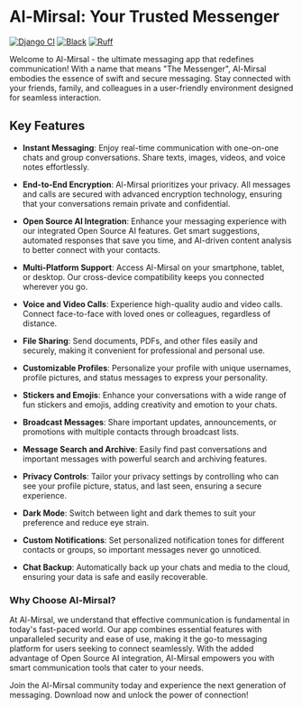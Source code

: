 # **Al-Mirsal: Your Trusted Messenger**

[![Django CI](https://github.com/youzarsiph/al-mirsal/actions/workflows/django.yml/badge.svg)](https://github.com/youzarsiph/al-mirsal/actions/workflows/ci.yml)
[![Black](https://github.com/youzarsiph/al-mirsal/actions/workflows/black.yml/badge.svg)](https://github.com/youzarsiph/al-mirsal/actions/workflows/black.yml)
[![Ruff](https://github.com/youzarsiph/al-mirsal/actions/workflows/ruff.yml/badge.svg)](https://github.com/youzarsiph/al-mirsal/actions/workflows/ruff.yml)

Welcome to Al-Mirsal - the ultimate messaging app that redefines communication! With a name that means "The Messenger", Al-Mirsal embodies the essence of swift and secure messaging. Stay connected with your friends, family, and colleagues in a user-friendly environment designed for seamless interaction.

## Key Features

- **Instant Messaging**: Enjoy real-time communication with one-on-one chats and group conversations. Share texts, images, videos, and voice notes effortlessly.

- **End-to-End Encryption**: Al-Mirsal prioritizes your privacy. All messages and calls are secured with advanced encryption technology, ensuring that your conversations remain private and confidential.

- **Open Source AI Integration**: Enhance your messaging experience with our integrated Open Source AI features. Get smart suggestions, automated responses that save you time, and AI-driven content analysis to better connect with your contacts.

- **Multi-Platform Support**: Access Al-Mirsal on your smartphone, tablet, or desktop. Our cross-device compatibility keeps you connected wherever you go.

- **Voice and Video Calls**: Experience high-quality audio and video calls. Connect face-to-face with loved ones or colleagues, regardless of distance.

- **File Sharing**: Send documents, PDFs, and other files easily and securely, making it convenient for professional and personal use.

- **Customizable Profiles**: Personalize your profile with unique usernames, profile pictures, and status messages to express your personality.

- **Stickers and Emojis**: Enhance your conversations with a wide range of fun stickers and emojis, adding creativity and emotion to your chats.

- **Broadcast Messages**: Share important updates, announcements, or promotions with multiple contacts through broadcast lists.

- **Message Search and Archive**: Easily find past conversations and important messages with powerful search and archiving features.

- **Privacy Controls**: Tailor your privacy settings by controlling who can see your profile picture, status, and last seen, ensuring a secure experience.

- **Dark Mode**: Switch between light and dark themes to suit your preference and reduce eye strain.

- **Custom Notifications**: Set personalized notification tones for different contacts or groups, so important messages never go unnoticed.

- **Chat Backup**: Automatically back up your chats and media to the cloud, ensuring your data is safe and easily recoverable.

### Why Choose Al-Mirsal?

At Al-Mirsal, we understand that effective communication is fundamental in today's fast-paced world. Our app combines essential features with unparalleled security and ease of use, making it the go-to messaging platform for users seeking to connect seamlessly. With the added advantage of Open Source AI integration, Al-Mirsal empowers you with smart communication tools that cater to your needs.

Join the Al-Mirsal community today and experience the next generation of messaging. Download now and unlock the power of connection!
